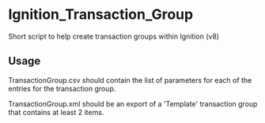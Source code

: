 # Ignition_Transaction_Group
 Short script to help create transaction groups within Ignition (v8)

## Usage

TransactionGroup.csv should contain the list of parameters for each of the entries for the transaction group. 

TransactionGroup.xml should be an export of a 'Template' transaction group that contains at least 2 items.